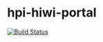 hpi-hiwi-portal
===============

[![Build Status](https://travis-ci.org/openHPI/hpi-connect-portal.svg?branch=master)](https://travis-ci.org/openHPI/hpi-connect-portal)
